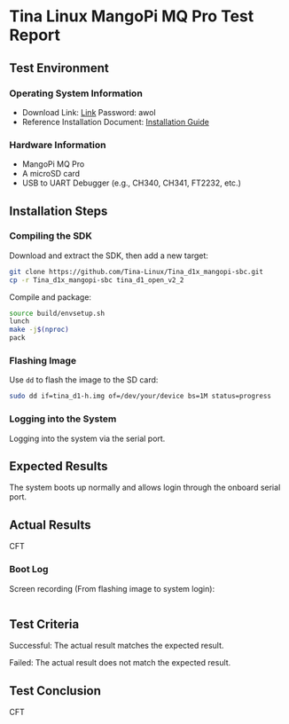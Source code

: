 # Tina Linux MangoPi MQ Pro Test Report

## Test Environment

### Operating System Information

- Download Link: [Link](https://pan.baidu.com/s/1v55AKMFripaEu22tJ92lmw?pwd=awol) Password: awol
- Reference Installation Document: [Installation Guide](https://d1.docs.aw-ol.com/study/study_1tina/)

### Hardware Information

- MangoPi MQ Pro
- A microSD card
- USB to UART Debugger (e.g., CH340, CH341, FT2232, etc.)

## Installation Steps

### Compiling the SDK

Download and extract the SDK, then add a new target:
```bash
git clone https://github.com/Tina-Linux/Tina_d1x_mangopi-sbc.git
cp -r Tina_d1x_mangopi-sbc tina_d1_open_v2_2
```

Compile and package:
```bash
source build/envsetup.sh
lunch
make -j$(nproc)
pack
```

### Flashing Image

Use `dd` to flash the image to the SD card:
```bash
sudo dd if=tina_d1-h.img of=/dev/your/device bs=1M status=progress
```

### Logging into the System

Logging into the system via the serial port.

## Expected Results

The system boots up normally and allows login through the onboard serial port.

## Actual Results

CFT

### Boot Log

Screen recording (From flashing image to system login):
```log
```

## Test Criteria

Successful: The actual result matches the expected result.

Failed: The actual result does not match the expected result.

## Test Conclusion

CFT